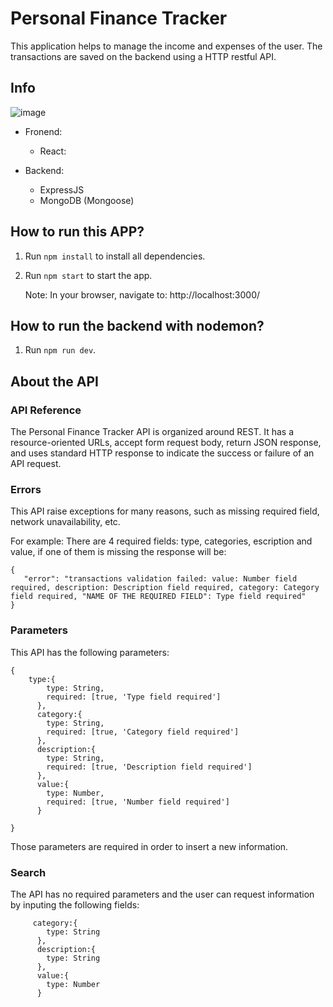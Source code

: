 # Personal Finance Tracker

This application helps to manage the income and expenses of the user. The transactions are saved on the backend using a HTTP restful API. 

## Info

![image](https://user-images.githubusercontent.com/92559600/161407445-943b8dc1-e45d-4106-b7fb-73c83b14a2b8.png)


- Fronend: 
    - React:

- Backend: 
    - ExpressJS
    - MongoDB (Mongoose)

 ## How to run this APP?
 1. Run `npm install` to install all dependencies.
 2. Run `npm start` to start the app.

    Note: In your browser, navigate to: http://localhost:3000/ 

 ## How to run the backend with nodemon?
 1. Run `npm run dev`.

 ## About the API
 ### API Reference
 The Personal Finance Tracker API is organized around REST. It has a resource-oriented URLs, accept form request body, return JSON response, and uses standard HTTP response to indicate the success or failure of an API request.
 
 ### Errors
This API raise exceptions for many reasons, such as missing required field, network unavailability, etc.
 
 For example: There are 4 required fields: type, categories, escription and value, if one of them is missing the response will be: 
 
 ```
 {
    "error": "transactions validation failed: value: Number field required, description: Description field required, category: Category field required, "NAME OF THE REQUIRED FIELD": Type field required"
}
```

### Parameters
This API has the following parameters:
```
{
    type:{
        type: String,
        required: [true, 'Type field required']
      },
      category:{
        type: String,
        required: [true, 'Category field required']
      },
      description:{
        type: String,
        required: [true, 'Description field required']
      },
      value:{
        type: Number,
        required: [true, 'Number field required']
      }

}
```
Those parameters are required in order to insert a new information. 

### Search 
The API has no required parameters and the user can request information by inputing the following fields:

```
     category:{
        type: String
      },
      description:{
        type: String
      },
      value:{
        type: Number
      }
      
```



 
